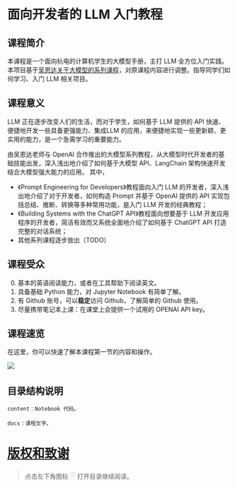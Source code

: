 
# 面向开发者的 LLM 入门教程

## 课程简介

本课程是一个面向杭电的计算机学生的大模型手册，主打 LLM 全方位入门实践。本项目基于[吴恩达关于大模型的系列课程](https://learn.deeplearning.ai)，对原课程内容进行调整。指导同学们如何学习、入门 LLM 相关项目。

## 课程意义

LLM 正在逐步改变人们的生活，而对于学生，如何基于 LLM 提供的 API 快速、便捷地开发一些具备更强能力、集成LLM 的应用，来便捷地实现一些更新颖、更实用的能力，是一个急需学习的重要能力。

由吴恩达老师与 OpenAI 合作推出的大模型系列教程，从大模型时代开发者的基础技能出发，深入浅出地介绍了如何基于大模型 API、LangChain 架构快速开发结合大模型强大能力的应用。
其中，
- 《Prompt Engineering for Developers》教程面向入门 LLM 的开发者，深入浅出地介绍了对于开发者，如何构造 Prompt 并基于 OpenAI 提供的 API 实现包括总结、推断、转换等多种常用功能，是入门 LLM 开发的经典教程；
- 《Building Systems with the ChatGPT API》教程面向想要基于 LLM 开发应用程序的开发者，简洁有效而又系统全面地介绍了如何基于 ChatGPT API 打造完整的对话系统；
- 其他系列课程逐步放出（TODO）

## 课程受众

0. 基本的英语阅读能力，或者在工具帮助下阅读英文。
1. 具备基础 Python 能力，对 Jupyter Notebook 有简单了解。
2. 有 Github 账号，可以**稳定**访问 Github，了解简单的 Github 使用。
3. 尽量携带笔记本上课：在课堂上会提供一个试用的 OPENAI API key。

## 课程速览

在这里，你可以快速了解本课程第一节的内容和操作。

![](./figures/quick.gif)

## 目录结构说明

    content：Notebook 代码。

    docs：课程文字。

# [版权和致谢](./Acknowledge.md)

> 点击左下角图标<img src="./figures/icon.png" width="20" height="20">打开目录继续阅读。